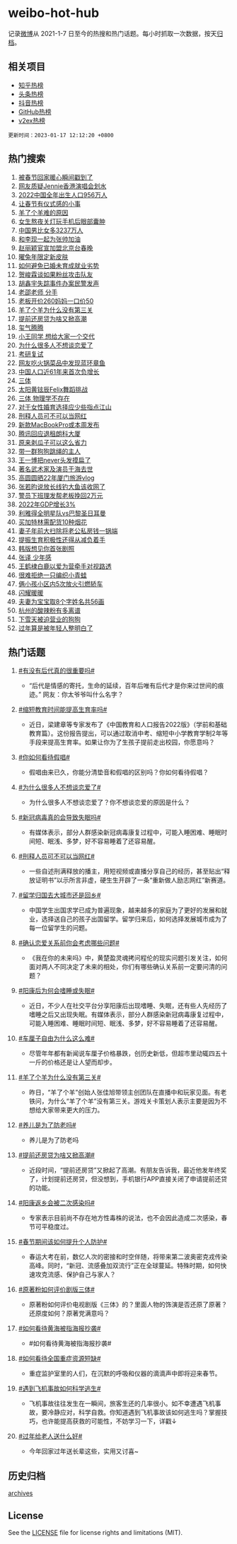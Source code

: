 # weibo-hot-hub

记录[微博](https://www.weibo.com)从 2021-1-7 日至今的热搜和热门话题。每小时抓取一次数据，按天[归档](archives)。

## 相关项目

- [知乎热榜](https://github.com/lonnyzhang423/zhihu-hot-hub)
- [头条热榜](https://github.com/lonnyzhang423/toutiao-hot-hub)
- [抖音热榜](https://github.com/lonnyzhang423/douyin-hot-hub)
- [GitHub热榜](https://github.com/lonnyzhang423/github-hot-hub)
- [v2ex热榜](https://github.com/lonnyzhang423/v2ex-hot-hub)


`更新时间：2023-01-17 12:12:20 +0800`

## 热门搜索

1. [被春节回家暖心瞬间戳到了](https://m.weibo.cn/search?containerid=100103type%3D1%26t%3D10%26q%3D%23%E8%A2%AB%E6%98%A5%E8%8A%82%E5%9B%9E%E5%AE%B6%E6%9A%96%E5%BF%83%E7%9E%AC%E9%97%B4%E6%88%B3%E5%88%B0%E4%BA%86%23&stream_entry_id=51&isnewpage=1&extparam=seat%3D1%26pos%3D0%26c_type%3D51%26dgr%3D0%26cate%3D10103%26filter_type%3Drealtimehot%26display_time%3D1673928738%26pre_seqid%3D1673928738613012767592&luicode=10000011&lfid=106003type%253D25%2526t%253D3%2526disable_hot%253D1%2526filter_type%253Drealtimehot)
1. [网友质疑Jennie香港演唱会划水](https://m.weibo.cn/search?containerid=100103type%3D1%26t%3D10%26q%3D%23%E7%BD%91%E5%8F%8B%E8%B4%A8%E7%96%91Jennie%E9%A6%99%E6%B8%AF%E6%BC%94%E5%94%B1%E4%BC%9A%E5%88%92%E6%B0%B4%23&stream_entry_id=31&isnewpage=1&extparam=seat%3D1%26band_rank%3D1%26dgr%3D0%26flag%3D2%26filter_type%3Drealtimehot%26q%3D%2523%25E7%25BD%2591%25E5%258F%258B%25E8%25B4%25A8%25E7%2596%2591Jennie%25E9%25A6%2599%25E6%25B8%25AF%25E6%25BC%2594%25E5%2594%25B1%25E4%25BC%259A%25E5%2588%2592%25E6%25B0%25B4%2523%26pos%3D0%26stream_entry_id%3D31%26c_type%3D31%26realpos%3D1%26cate%3D5001%26lcate%3D5001%26display_time%3D1673928738%26pre_seqid%3D1673928738613012767592&luicode=10000011&lfid=106003type%253D25%2526t%253D3%2526disable_hot%253D1%2526filter_type%253Drealtimehot)
1. [2022中国全年出生人口956万人](https://m.weibo.cn/search?containerid=100103type%3D1%26t%3D10%26q%3D%232022%E4%B8%AD%E5%9B%BD%E5%85%A8%E5%B9%B4%E5%87%BA%E7%94%9F%E4%BA%BA%E5%8F%A3956%E4%B8%87%E4%BA%BA%23&stream_entry_id=31&isnewpage=1&extparam=seat%3D1%26band_rank%3D2%26dgr%3D0%26flag%3D16%26filter_type%3Drealtimehot%26q%3D%25232022%25E4%25B8%25AD%25E5%259B%25BD%25E5%2585%25A8%25E5%25B9%25B4%25E5%2587%25BA%25E7%2594%259F%25E4%25BA%25BA%25E5%258F%25A3956%25E4%25B8%2587%25E4%25BA%25BA%2523%26pos%3D1%26stream_entry_id%3D31%26c_type%3D31%26realpos%3D2%26cate%3D5001%26lcate%3D5001%26display_time%3D1673928738%26pre_seqid%3D1673928738613012767592&luicode=10000011&lfid=106003type%253D25%2526t%253D3%2526disable_hot%253D1%2526filter_type%253Drealtimehot)
1. [让春节有仪式感的小事](https://m.weibo.cn/search?containerid=100103type%3D1%26t%3D10%26q%3D%23%E8%AE%A9%E6%98%A5%E8%8A%82%E6%9C%89%E4%BB%AA%E5%BC%8F%E6%84%9F%E7%9A%84%E5%B0%8F%E4%BA%8B%23&stream_entry_id=31&isnewpage=1&extparam=seat%3D1%26band_rank%3D3%26dgr%3D0%26flag%3D0%26filter_type%3Drealtimehot%26q%3D%2523%25E8%25AE%25A9%25E6%2598%25A5%25E8%258A%2582%25E6%259C%2589%25E4%25BB%25AA%25E5%25BC%258F%25E6%2584%259F%25E7%259A%2584%25E5%25B0%258F%25E4%25BA%258B%2523%26pos%3D2%26stream_entry_id%3D31%26c_type%3D31%26realpos%3D3%26cate%3D5001%26lcate%3D5001%26display_time%3D1673928738%26pre_seqid%3D1673928738613012767592&luicode=10000011&lfid=106003type%253D25%2526t%253D3%2526disable_hot%253D1%2526filter_type%253Drealtimehot)
1. [羊了个羊难的原因](https://m.weibo.cn/search?containerid=100103type%3D1%26t%3D10%26q%3D%23%E7%BE%8A%E4%BA%86%E4%B8%AA%E7%BE%8A%E9%9A%BE%E7%9A%84%E5%8E%9F%E5%9B%A0%23&stream_entry_id=31&isnewpage=1&extparam=seat%3D1%26band_rank%3D4%26dgr%3D0%26flag%3D1%26filter_type%3Drealtimehot%26q%3D%2523%25E7%25BE%258A%25E4%25BA%2586%25E4%25B8%25AA%25E7%25BE%258A%25E9%259A%25BE%25E7%259A%2584%25E5%258E%259F%25E5%259B%25A0%2523%26pos%3D3%26stream_entry_id%3D31%26c_type%3D31%26realpos%3D4%26cate%3D5001%26lcate%3D5001%26display_time%3D1673928738%26pre_seqid%3D1673928738613012767592&luicode=10000011&lfid=106003type%253D25%2526t%253D3%2526disable_hot%253D1%2526filter_type%253Drealtimehot)
1. [女生熬夜关灯玩手机后眼部囊肿](https://m.weibo.cn/search?containerid=100103type%3D1%26t%3D10%26q%3D%23%E5%A5%B3%E7%94%9F%E7%86%AC%E5%A4%9C%E5%85%B3%E7%81%AF%E7%8E%A9%E6%89%8B%E6%9C%BA%E5%90%8E%E7%9C%BC%E9%83%A8%E5%9B%8A%E8%82%BF%23&stream_entry_id=31&isnewpage=1&extparam=seat%3D1%26band_rank%3D5%26dgr%3D0%26flag%3D1%26filter_type%3Drealtimehot%26q%3D%2523%25E5%25A5%25B3%25E7%2594%259F%25E7%2586%25AC%25E5%25A4%259C%25E5%2585%25B3%25E7%2581%25AF%25E7%258E%25A9%25E6%2589%258B%25E6%259C%25BA%25E5%2590%258E%25E7%259C%25BC%25E9%2583%25A8%25E5%259B%258A%25E8%2582%25BF%2523%26pos%3D4%26stream_entry_id%3D31%26c_type%3D31%26realpos%3D5%26cate%3D5001%26lcate%3D5001%26display_time%3D1673928738%26pre_seqid%3D1673928738613012767592&luicode=10000011&lfid=106003type%253D25%2526t%253D3%2526disable_hot%253D1%2526filter_type%253Drealtimehot)
1. [中国男比女多3237万人](https://m.weibo.cn/search?containerid=100103type%3D1%26t%3D10%26q%3D%23%E4%B8%AD%E5%9B%BD%E7%94%B7%E6%AF%94%E5%A5%B3%E5%A4%9A3237%E4%B8%87%E4%BA%BA%23&stream_entry_id=31&isnewpage=1&extparam=seat%3D1%26band_rank%3D6%26dgr%3D0%26flag%3D0%26filter_type%3Drealtimehot%26q%3D%2523%25E4%25B8%25AD%25E5%259B%25BD%25E7%2594%25B7%25E6%25AF%2594%25E5%25A5%25B3%25E5%25A4%259A3237%25E4%25B8%2587%25E4%25BA%25BA%2523%26pos%3D5%26stream_entry_id%3D31%26c_type%3D31%26realpos%3D6%26cate%3D5001%26lcate%3D5001%26display_time%3D1673928738%26pre_seqid%3D1673928738613012767592&luicode=10000011&lfid=106003type%253D25%2526t%253D3%2526disable_hot%253D1%2526filter_type%253Drealtimehot)
1. [和李现一起为张帅加油](https://m.weibo.cn/search?containerid=100103type%3D1%26t%3D10%26q%3D%23%E5%92%8C%E6%9D%8E%E7%8E%B0%E4%B8%80%E8%B5%B7%E4%B8%BA%E5%BC%A0%E5%B8%85%E5%8A%A0%E6%B2%B9%23&stream_entry_id=31&isnewpage=1&extparam=seat%3D1%26band_rank%3D7%26topic_ad%3D1%26dgr%3D0%26adid%3D178228%26filter_type%3Drealtimehot%26q%3D%2523%25E5%2592%258C%25E6%259D%258E%25E7%258E%25B0%25E4%25B8%2580%25E8%25B5%25B7%25E4%25B8%25BA%25E5%25BC%25A0%25E5%25B8%2585%25E5%258A%25A0%25E6%25B2%25B9%2523%26pos%3D6%26stream_entry_id%3D31%26c_type%3D31%26cate%3D5001%26lcate%3D5001%26display_time%3D1673928738%26pre_seqid%3D1673928738613012767592&luicode=10000011&lfid=106003type%253D25%2526t%253D3%2526disable_hot%253D1%2526filter_type%253Drealtimehot)
1. [赵丽颖官宣加盟北京台春晚](https://m.weibo.cn/search?containerid=100103type%3D1%26t%3D10%26q%3D%23%E8%B5%B5%E4%B8%BD%E9%A2%96%E5%AE%98%E5%AE%A3%E5%8A%A0%E7%9B%9F%E5%8C%97%E4%BA%AC%E5%8F%B0%E6%98%A5%E6%99%9A%23&stream_entry_id=31&isnewpage=1&extparam=seat%3D1%26band_rank%3D7%26dgr%3D0%26flag%3D1%26filter_type%3Drealtimehot%26q%3D%2523%25E8%25B5%25B5%25E4%25B8%25BD%25E9%25A2%2596%25E5%25AE%2598%25E5%25AE%25A3%25E5%258A%25A0%25E7%259B%259F%25E5%258C%2597%25E4%25BA%25AC%25E5%258F%25B0%25E6%2598%25A5%25E6%2599%259A%2523%26pos%3D7%26stream_entry_id%3D31%26c_type%3D31%26realpos%3D7%26cate%3D5001%26lcate%3D5001%26display_time%3D1673928738%26pre_seqid%3D1673928738613012767592&luicode=10000011&lfid=106003type%253D25%2526t%253D3%2526disable_hot%253D1%2526filter_type%253Drealtimehot)
1. [曜兔年限定新皮肤](https://m.weibo.cn/search?containerid=100103type%3D1%26t%3D10%26q%3D%23%E6%9B%9C%E5%85%94%E5%B9%B4%E9%99%90%E5%AE%9A%E6%96%B0%E7%9A%AE%E8%82%A4%23&stream_entry_id=31&isnewpage=1&extparam=seat%3D1%26band_rank%3D8%26dgr%3D0%26flag%3D1%26filter_type%3Drealtimehot%26q%3D%2523%25E6%259B%259C%25E5%2585%2594%25E5%25B9%25B4%25E9%2599%2590%25E5%25AE%259A%25E6%2596%25B0%25E7%259A%25AE%25E8%2582%25A4%2523%26pos%3D8%26stream_entry_id%3D31%26c_type%3D31%26realpos%3D8%26cate%3D5001%26lcate%3D5001%26display_time%3D1673928738%26pre_seqid%3D1673928738613012767592&luicode=10000011&lfid=106003type%253D25%2526t%253D3%2526disable_hot%253D1%2526filter_type%253Drealtimehot)
1. [如何避免已婚未育成就业劣势](https://m.weibo.cn/search?containerid=100103type%3D1%26t%3D10%26q%3D%23%E5%A6%82%E4%BD%95%E9%81%BF%E5%85%8D%E5%B7%B2%E5%A9%9A%E6%9C%AA%E8%82%B2%E6%88%90%E5%B0%B1%E4%B8%9A%E5%8A%A3%E5%8A%BF%23&stream_entry_id=31&isnewpage=1&extparam=seat%3D1%26band_rank%3D9%26dgr%3D0%26flag%3D0%26filter_type%3Drealtimehot%26q%3D%2523%25E5%25A6%2582%25E4%25BD%2595%25E9%2581%25BF%25E5%2585%258D%25E5%25B7%25B2%25E5%25A9%259A%25E6%259C%25AA%25E8%2582%25B2%25E6%2588%2590%25E5%25B0%25B1%25E4%25B8%259A%25E5%258A%25A3%25E5%258A%25BF%2523%26pos%3D9%26stream_entry_id%3D31%26c_type%3D31%26realpos%3D9%26cate%3D5001%26lcate%3D5001%26display_time%3D1673928738%26pre_seqid%3D1673928738613012767592&luicode=10000011&lfid=106003type%253D25%2526t%253D3%2526disable_hot%253D1%2526filter_type%253Drealtimehot)
1. [贺峻霖谈如果粉丝攻击队友](https://m.weibo.cn/search?containerid=100103type%3D1%26t%3D10%26q%3D%23%E8%B4%BA%E5%B3%BB%E9%9C%96%E8%B0%88%E5%A6%82%E6%9E%9C%E7%B2%89%E4%B8%9D%E6%94%BB%E5%87%BB%E9%98%9F%E5%8F%8B%23&stream_entry_id=31&isnewpage=1&extparam=seat%3D1%26band_rank%3D10%26dgr%3D0%26flag%3D1%26filter_type%3Drealtimehot%26q%3D%2523%25E8%25B4%25BA%25E5%25B3%25BB%25E9%259C%2596%25E8%25B0%2588%25E5%25A6%2582%25E6%259E%259C%25E7%25B2%2589%25E4%25B8%259D%25E6%2594%25BB%25E5%2587%25BB%25E9%2598%259F%25E5%258F%258B%2523%26pos%3D10%26stream_entry_id%3D31%26c_type%3D31%26realpos%3D10%26cate%3D5001%26lcate%3D5001%26display_time%3D1673928738%26pre_seqid%3D1673928738613012767592&luicode=10000011&lfid=106003type%253D25%2526t%253D3%2526disable_hot%253D1%2526filter_type%253Drealtimehot)
1. [胡鑫宇失踪事件办案民警发声](https://m.weibo.cn/search?containerid=100103type%3D1%26t%3D10%26q%3D%23%E8%83%A1%E9%91%AB%E5%AE%87%E5%A4%B1%E8%B8%AA%E4%BA%8B%E4%BB%B6%E5%8A%9E%E6%A1%88%E6%B0%91%E8%AD%A6%E5%8F%91%E5%A3%B0%23&stream_entry_id=31&isnewpage=1&extparam=seat%3D1%26band_rank%3D11%26dgr%3D0%26flag%3D0%26filter_type%3Drealtimehot%26q%3D%2523%25E8%2583%25A1%25E9%2591%25AB%25E5%25AE%2587%25E5%25A4%25B1%25E8%25B8%25AA%25E4%25BA%258B%25E4%25BB%25B6%25E5%258A%259E%25E6%25A1%2588%25E6%25B0%2591%25E8%25AD%25A6%25E5%258F%2591%25E5%25A3%25B0%2523%26pos%3D11%26stream_entry_id%3D31%26c_type%3D31%26realpos%3D11%26cate%3D5001%26lcate%3D5001%26display_time%3D1673928738%26pre_seqid%3D1673928738613012767592&luicode=10000011&lfid=106003type%253D25%2526t%253D3%2526disable_hot%253D1%2526filter_type%253Drealtimehot)
1. [老邵老师 分手](https://m.weibo.cn/search?containerid=100103type%3D1%26t%3D10%26q%3D%E8%80%81%E9%82%B5%E8%80%81%E5%B8%88+%E5%88%86%E6%89%8B&stream_entry_id=31&isnewpage=1&extparam=seat%3D1%26band_rank%3D12%26dgr%3D0%26flag%3D2%26filter_type%3Drealtimehot%26q%3D%25E8%2580%2581%25E9%2582%25B5%25E8%2580%2581%25E5%25B8%2588%2520%25E5%2588%2586%25E6%2589%258B%26pos%3D12%26stream_entry_id%3D31%26c_type%3D31%26realpos%3D12%26cate%3D5001%26lcate%3D5001%26display_time%3D1673928738%26pre_seqid%3D1673928738613012767592&luicode=10000011&lfid=106003type%253D25%2526t%253D3%2526disable_hot%253D1%2526filter_type%253Drealtimehot)
1. [老板开价260妈妈一口价50](https://m.weibo.cn/search?containerid=100103type%3D1%26t%3D10%26q%3D%23%E8%80%81%E6%9D%BF%E5%BC%80%E4%BB%B7260%E5%A6%88%E5%A6%88%E4%B8%80%E5%8F%A3%E4%BB%B750%23&stream_entry_id=31&isnewpage=1&extparam=seat%3D1%26band_rank%3D13%26dgr%3D0%26flag%3D1%26filter_type%3Drealtimehot%26q%3D%2523%25E8%2580%2581%25E6%259D%25BF%25E5%25BC%2580%25E4%25BB%25B7260%25E5%25A6%2588%25E5%25A6%2588%25E4%25B8%2580%25E5%258F%25A3%25E4%25BB%25B750%2523%26pos%3D13%26stream_entry_id%3D31%26c_type%3D31%26realpos%3D13%26cate%3D5001%26lcate%3D5001%26display_time%3D1673928738%26pre_seqid%3D1673928738613012767592&luicode=10000011&lfid=106003type%253D25%2526t%253D3%2526disable_hot%253D1%2526filter_type%253Drealtimehot)
1. [羊了个羊为什么没有第三关](https://m.weibo.cn/search?containerid=100103type%3D1%26t%3D10%26q%3D%23%E7%BE%8A%E4%BA%86%E4%B8%AA%E7%BE%8A%E4%B8%BA%E4%BB%80%E4%B9%88%E6%B2%A1%E6%9C%89%E7%AC%AC%E4%B8%89%E5%85%B3%23&stream_entry_id=31&isnewpage=1&extparam=seat%3D1%26band_rank%3D14%26dgr%3D0%26flag%3D1%26filter_type%3Drealtimehot%26q%3D%2523%25E7%25BE%258A%25E4%25BA%2586%25E4%25B8%25AA%25E7%25BE%258A%25E4%25B8%25BA%25E4%25BB%2580%25E4%25B9%2588%25E6%25B2%25A1%25E6%259C%2589%25E7%25AC%25AC%25E4%25B8%2589%25E5%2585%25B3%2523%26pos%3D14%26stream_entry_id%3D31%26c_type%3D31%26realpos%3D14%26cate%3D5001%26lcate%3D5001%26display_time%3D1673928738%26pre_seqid%3D1673928738613012767592&luicode=10000011&lfid=106003type%253D25%2526t%253D3%2526disable_hot%253D1%2526filter_type%253Drealtimehot)
1. [提前还房贷为啥又掀高潮](https://m.weibo.cn/search?containerid=100103type%3D1%26t%3D10%26q%3D%23%E6%8F%90%E5%89%8D%E8%BF%98%E6%88%BF%E8%B4%B7%E4%B8%BA%E5%95%A5%E5%8F%88%E6%8E%80%E9%AB%98%E6%BD%AE%23&stream_entry_id=31&isnewpage=1&extparam=seat%3D1%26band_rank%3D15%26dgr%3D0%26flag%3D1%26filter_type%3Drealtimehot%26q%3D%2523%25E6%258F%2590%25E5%2589%258D%25E8%25BF%2598%25E6%2588%25BF%25E8%25B4%25B7%25E4%25B8%25BA%25E5%2595%25A5%25E5%258F%2588%25E6%258E%2580%25E9%25AB%2598%25E6%25BD%25AE%2523%26pos%3D15%26stream_entry_id%3D31%26c_type%3D31%26realpos%3D15%26cate%3D5001%26lcate%3D5001%26display_time%3D1673928738%26pre_seqid%3D1673928738613012767592&luicode=10000011&lfid=106003type%253D25%2526t%253D3%2526disable_hot%253D1%2526filter_type%253Drealtimehot)
1. [玺气腾腾](https://m.weibo.cn/search?containerid=100103type%3D1%26t%3D10%26q%3D%23%E7%8E%BA%E6%B0%94%E8%85%BE%E8%85%BE%23&stream_entry_id=31&isnewpage=1&extparam=seat%3D1%26band_rank%3D16%26dgr%3D0%26flag%3D1%26filter_type%3Drealtimehot%26q%3D%2523%25E7%258E%25BA%25E6%25B0%2594%25E8%2585%25BE%25E8%2585%25BE%2523%26pos%3D16%26stream_entry_id%3D31%26c_type%3D31%26realpos%3D16%26cate%3D5001%26lcate%3D5001%26display_time%3D1673928738%26pre_seqid%3D1673928738613012767592&luicode=10000011&lfid=106003type%253D25%2526t%253D3%2526disable_hot%253D1%2526filter_type%253Drealtimehot)
1. [小王同学 想给大家一个交代](https://m.weibo.cn/search?containerid=100103type%3D1%26t%3D10%26q%3D%E5%B0%8F%E7%8E%8B%E5%90%8C%E5%AD%A6+%E6%83%B3%E7%BB%99%E5%A4%A7%E5%AE%B6%E4%B8%80%E4%B8%AA%E4%BA%A4%E4%BB%A3&stream_entry_id=31&isnewpage=1&extparam=seat%3D1%26band_rank%3D17%26dgr%3D0%26flag%3D0%26filter_type%3Drealtimehot%26q%3D%25E5%25B0%258F%25E7%258E%258B%25E5%2590%258C%25E5%25AD%25A6%2520%25E6%2583%25B3%25E7%25BB%2599%25E5%25A4%25A7%25E5%25AE%25B6%25E4%25B8%2580%25E4%25B8%25AA%25E4%25BA%25A4%25E4%25BB%25A3%26pos%3D17%26stream_entry_id%3D31%26c_type%3D31%26realpos%3D17%26cate%3D5001%26lcate%3D5001%26display_time%3D1673928738%26pre_seqid%3D1673928738613012767592&luicode=10000011&lfid=106003type%253D25%2526t%253D3%2526disable_hot%253D1%2526filter_type%253Drealtimehot)
1. [为什么很多人不想谈恋爱了](https://m.weibo.cn/search?containerid=100103type%3D1%26t%3D10%26q%3D%23%E4%B8%BA%E4%BB%80%E4%B9%88%E5%BE%88%E5%A4%9A%E4%BA%BA%E4%B8%8D%E6%83%B3%E8%B0%88%E6%81%8B%E7%88%B1%E4%BA%86%23&stream_entry_id=31&isnewpage=1&extparam=seat%3D1%26band_rank%3D18%26dgr%3D0%26flag%3D0%26filter_type%3Drealtimehot%26q%3D%2523%25E4%25B8%25BA%25E4%25BB%2580%25E4%25B9%2588%25E5%25BE%2588%25E5%25A4%259A%25E4%25BA%25BA%25E4%25B8%258D%25E6%2583%25B3%25E8%25B0%2588%25E6%2581%258B%25E7%2588%25B1%25E4%25BA%2586%2523%26pos%3D18%26stream_entry_id%3D31%26c_type%3D31%26realpos%3D18%26cate%3D5001%26lcate%3D5001%26display_time%3D1673928738%26pre_seqid%3D1673928738613012767592&luicode=10000011&lfid=106003type%253D25%2526t%253D3%2526disable_hot%253D1%2526filter_type%253Drealtimehot)
1. [考研复试](https://m.weibo.cn/search?containerid=100103type%3D1%26t%3D10%26q%3D%23%E8%80%83%E7%A0%94%E5%A4%8D%E8%AF%95%23&stream_entry_id=31&isnewpage=1&extparam=seat%3D1%26band_rank%3D19%26dgr%3D0%26flag%3D1%26filter_type%3Drealtimehot%26q%3D%2523%25E8%2580%2583%25E7%25A0%2594%25E5%25A4%258D%25E8%25AF%2595%2523%26pos%3D19%26stream_entry_id%3D31%26c_type%3D31%26realpos%3D19%26cate%3D5001%26lcate%3D5001%26display_time%3D1673928738%26pre_seqid%3D1673928738613012767592&luicode=10000011&lfid=106003type%253D25%2526t%253D3%2526disable_hot%253D1%2526filter_type%253Drealtimehot)
1. [网友吃火锅菜品中发现蓝环章鱼](https://m.weibo.cn/search?containerid=100103type%3D1%26t%3D10%26q%3D%23%E7%BD%91%E5%8F%8B%E5%90%83%E7%81%AB%E9%94%85%E8%8F%9C%E5%93%81%E4%B8%AD%E5%8F%91%E7%8E%B0%E8%93%9D%E7%8E%AF%E7%AB%A0%E9%B1%BC%23&stream_entry_id=31&isnewpage=1&extparam=seat%3D1%26band_rank%3D20%26dgr%3D0%26flag%3D0%26filter_type%3Drealtimehot%26q%3D%2523%25E7%25BD%2591%25E5%258F%258B%25E5%2590%2583%25E7%2581%25AB%25E9%2594%2585%25E8%258F%259C%25E5%2593%2581%25E4%25B8%25AD%25E5%258F%2591%25E7%258E%25B0%25E8%2593%259D%25E7%258E%25AF%25E7%25AB%25A0%25E9%25B1%25BC%2523%26pos%3D20%26stream_entry_id%3D31%26c_type%3D31%26realpos%3D20%26cate%3D5001%26lcate%3D5001%26display_time%3D1673928738%26pre_seqid%3D1673928738613012767592&luicode=10000011&lfid=106003type%253D25%2526t%253D3%2526disable_hot%253D1%2526filter_type%253Drealtimehot)
1. [中国人口近61年来首次负增长](https://m.weibo.cn/search?containerid=100103type%3D1%26t%3D10%26q%3D%23%E4%B8%AD%E5%9B%BD%E4%BA%BA%E5%8F%A3%E8%BF%9161%E5%B9%B4%E6%9D%A5%E9%A6%96%E6%AC%A1%E8%B4%9F%E5%A2%9E%E9%95%BF%23&stream_entry_id=31&isnewpage=1&extparam=seat%3D1%26band_rank%3D21%26dgr%3D0%26flag%3D0%26filter_type%3Drealtimehot%26q%3D%2523%25E4%25B8%25AD%25E5%259B%25BD%25E4%25BA%25BA%25E5%258F%25A3%25E8%25BF%259161%25E5%25B9%25B4%25E6%259D%25A5%25E9%25A6%2596%25E6%25AC%25A1%25E8%25B4%259F%25E5%25A2%259E%25E9%2595%25BF%2523%26pos%3D21%26stream_entry_id%3D31%26c_type%3D31%26realpos%3D21%26cate%3D5001%26lcate%3D5001%26display_time%3D1673928738%26pre_seqid%3D1673928738613012767592&luicode=10000011&lfid=106003type%253D25%2526t%253D3%2526disable_hot%253D1%2526filter_type%253Drealtimehot)
1. [三体](https://m.weibo.cn/search?containerid=100103type%3D1%26t%3D10%26q%3D%E4%B8%89%E4%BD%93&stream_entry_id=31&isnewpage=1&extparam=seat%3D1%26band_rank%3D22%26dgr%3D0%26flag%3D0%26filter_type%3Drealtimehot%26q%3D%25E4%25B8%2589%25E4%25BD%2593%26pos%3D22%26stream_entry_id%3D31%26c_type%3D31%26realpos%3D22%26cate%3D5001%26lcate%3D5001%26display_time%3D1673928738%26pre_seqid%3D1673928738613012767592&luicode=10000011&lfid=106003type%253D25%2526t%253D3%2526disable_hot%253D1%2526filter_type%253Drealtimehot)
1. [太阳黄铉辰Felix舞蹈挑战](https://m.weibo.cn/search?containerid=100103type%3D1%26t%3D10%26q%3D%23%E5%A4%AA%E9%98%B3%E9%BB%84%E9%93%89%E8%BE%B0Felix%E8%88%9E%E8%B9%88%E6%8C%91%E6%88%98%23&stream_entry_id=31&isnewpage=1&extparam=seat%3D1%26band_rank%3D23%26dgr%3D0%26flag%3D1%26filter_type%3Drealtimehot%26q%3D%2523%25E5%25A4%25AA%25E9%2598%25B3%25E9%25BB%2584%25E9%2593%2589%25E8%25BE%25B0Felix%25E8%2588%259E%25E8%25B9%2588%25E6%258C%2591%25E6%2588%2598%2523%26pos%3D23%26stream_entry_id%3D31%26c_type%3D31%26realpos%3D23%26cate%3D5001%26lcate%3D5001%26display_time%3D1673928738%26pre_seqid%3D1673928738613012767592&luicode=10000011&lfid=106003type%253D25%2526t%253D3%2526disable_hot%253D1%2526filter_type%253Drealtimehot)
1. [三体 物理学不存在](https://m.weibo.cn/search?containerid=100103type%3D1%26t%3D10%26q%3D%E4%B8%89%E4%BD%93+%E7%89%A9%E7%90%86%E5%AD%A6%E4%B8%8D%E5%AD%98%E5%9C%A8&stream_entry_id=31&isnewpage=1&extparam=seat%3D1%26band_rank%3D24%26dgr%3D0%26flag%3D1%26filter_type%3Drealtimehot%26q%3D%25E4%25B8%2589%25E4%25BD%2593%2520%25E7%2589%25A9%25E7%2590%2586%25E5%25AD%25A6%25E4%25B8%258D%25E5%25AD%2598%25E5%259C%25A8%26pos%3D24%26stream_entry_id%3D31%26c_type%3D31%26realpos%3D24%26cate%3D5001%26lcate%3D5001%26display_time%3D1673928738%26pre_seqid%3D1673928738613012767592&luicode=10000011&lfid=106003type%253D25%2526t%253D3%2526disable_hot%253D1%2526filter_type%253Drealtimehot)
1. [对于女性婚育选择应少些指点江山](https://m.weibo.cn/search?containerid=100103type%3D1%26t%3D10%26q%3D%23%E5%AF%B9%E4%BA%8E%E5%A5%B3%E6%80%A7%E5%A9%9A%E8%82%B2%E9%80%89%E6%8B%A9%E5%BA%94%E5%B0%91%E4%BA%9B%E6%8C%87%E7%82%B9%E6%B1%9F%E5%B1%B1%23&stream_entry_id=31&isnewpage=1&extparam=seat%3D1%26band_rank%3D25%26dgr%3D0%26flag%3D1%26filter_type%3Drealtimehot%26q%3D%2523%25E5%25AF%25B9%25E4%25BA%258E%25E5%25A5%25B3%25E6%2580%25A7%25E5%25A9%259A%25E8%2582%25B2%25E9%2580%2589%25E6%258B%25A9%25E5%25BA%2594%25E5%25B0%2591%25E4%25BA%259B%25E6%258C%2587%25E7%2582%25B9%25E6%25B1%259F%25E5%25B1%25B1%2523%26pos%3D25%26stream_entry_id%3D31%26c_type%3D31%26realpos%3D25%26cate%3D5001%26lcate%3D5001%26display_time%3D1673928738%26pre_seqid%3D1673928738613012767592&luicode=10000011&lfid=106003type%253D25%2526t%253D3%2526disable_hot%253D1%2526filter_type%253Drealtimehot)
1. [刑释人员可不可以当网红](https://m.weibo.cn/search?containerid=100103type%3D1%26t%3D10%26q%3D%23%E5%88%91%E9%87%8A%E4%BA%BA%E5%91%98%E5%8F%AF%E4%B8%8D%E5%8F%AF%E4%BB%A5%E5%BD%93%E7%BD%91%E7%BA%A2%23&stream_entry_id=31&isnewpage=1&extparam=seat%3D1%26band_rank%3D26%26dgr%3D0%26flag%3D0%26filter_type%3Drealtimehot%26q%3D%2523%25E5%2588%2591%25E9%2587%258A%25E4%25BA%25BA%25E5%2591%2598%25E5%258F%25AF%25E4%25B8%258D%25E5%258F%25AF%25E4%25BB%25A5%25E5%25BD%2593%25E7%25BD%2591%25E7%25BA%25A2%2523%26pos%3D26%26stream_entry_id%3D31%26c_type%3D31%26realpos%3D26%26cate%3D5001%26lcate%3D5001%26display_time%3D1673928738%26pre_seqid%3D1673928738613012767592&luicode=10000011&lfid=106003type%253D25%2526t%253D3%2526disable_hot%253D1%2526filter_type%253Drealtimehot)
1. [新款MacBookPro或本周发布](https://m.weibo.cn/search?containerid=100103type%3D1%26t%3D10%26q%3D%23%E6%96%B0%E6%AC%BEMacBookPro%E6%88%96%E6%9C%AC%E5%91%A8%E5%8F%91%E5%B8%83%23&stream_entry_id=31&isnewpage=1&extparam=seat%3D1%26band_rank%3D27%26dgr%3D0%26flag%3D1%26filter_type%3Drealtimehot%26q%3D%2523%25E6%2596%25B0%25E6%25AC%25BEMacBookPro%25E6%2588%2596%25E6%259C%25AC%25E5%2591%25A8%25E5%258F%2591%25E5%25B8%2583%2523%26pos%3D27%26stream_entry_id%3D31%26c_type%3D31%26realpos%3D27%26cate%3D5001%26lcate%3D5001%26display_time%3D1673928738%26pre_seqid%3D1673928738613012767592&luicode=10000011&lfid=106003type%253D25%2526t%253D3%2526disable_hot%253D1%2526filter_type%253Drealtimehot)
1. [腾讯回应退租朗科大厦](https://m.weibo.cn/search?containerid=100103type%3D1%26t%3D10%26q%3D%23%E8%85%BE%E8%AE%AF%E5%9B%9E%E5%BA%94%E9%80%80%E7%A7%9F%E6%9C%97%E7%A7%91%E5%A4%A7%E5%8E%A6%23&stream_entry_id=31&isnewpage=1&extparam=seat%3D1%26band_rank%3D28%26dgr%3D0%26flag%3D1%26filter_type%3Drealtimehot%26q%3D%2523%25E8%2585%25BE%25E8%25AE%25AF%25E5%259B%259E%25E5%25BA%2594%25E9%2580%2580%25E7%25A7%259F%25E6%259C%2597%25E7%25A7%2591%25E5%25A4%25A7%25E5%258E%25A6%2523%26pos%3D28%26stream_entry_id%3D31%26c_type%3D31%26realpos%3D28%26cate%3D5001%26lcate%3D5001%26display_time%3D1673928738%26pre_seqid%3D1673928738613012767592&luicode=10000011&lfid=106003type%253D25%2526t%253D3%2526disable_hot%253D1%2526filter_type%253Drealtimehot)
1. [原来剥瓜子可以这么省力](https://m.weibo.cn/search?containerid=100103type%3D1%26t%3D10%26q%3D%23%E5%8E%9F%E6%9D%A5%E5%89%A5%E7%93%9C%E5%AD%90%E5%8F%AF%E4%BB%A5%E8%BF%99%E4%B9%88%E7%9C%81%E5%8A%9B%23&stream_entry_id=31&isnewpage=1&extparam=seat%3D1%26band_rank%3D29%26dgr%3D0%26flag%3D1%26filter_type%3Drealtimehot%26q%3D%2523%25E5%258E%259F%25E6%259D%25A5%25E5%2589%25A5%25E7%2593%259C%25E5%25AD%2590%25E5%258F%25AF%25E4%25BB%25A5%25E8%25BF%2599%25E4%25B9%2588%25E7%259C%2581%25E5%258A%259B%2523%26pos%3D29%26stream_entry_id%3D31%26c_type%3D31%26realpos%3D29%26cate%3D5001%26lcate%3D5001%26display_time%3D1673928738%26pre_seqid%3D1673928738613012767592&luicode=10000011&lfid=106003type%253D25%2526t%253D3%2526disable_hot%253D1%2526filter_type%253Drealtimehot)
1. [带一群狗狗跳绳的主人](https://m.weibo.cn/search?containerid=100103type%3D1%26t%3D10%26q%3D%23%E5%B8%A6%E4%B8%80%E7%BE%A4%E7%8B%97%E7%8B%97%E8%B7%B3%E7%BB%B3%E7%9A%84%E4%B8%BB%E4%BA%BA%23&stream_entry_id=31&isnewpage=1&extparam=seat%3D1%26band_rank%3D30%26dgr%3D0%26flag%3D1%26filter_type%3Drealtimehot%26q%3D%2523%25E5%25B8%25A6%25E4%25B8%2580%25E7%25BE%25A4%25E7%258B%2597%25E7%258B%2597%25E8%25B7%25B3%25E7%25BB%25B3%25E7%259A%2584%25E4%25B8%25BB%25E4%25BA%25BA%2523%26pos%3D30%26stream_entry_id%3D31%26c_type%3D31%26realpos%3D30%26cate%3D5001%26lcate%3D5001%26display_time%3D1673928738%26pre_seqid%3D1673928738613012767592&luicode=10000011&lfid=106003type%253D25%2526t%253D3%2526disable_hot%253D1%2526filter_type%253Drealtimehot)
1. [王一博把never头发摸扁了](https://m.weibo.cn/search?containerid=100103type%3D1%26t%3D10%26q%3D%23%E7%8E%8B%E4%B8%80%E5%8D%9A%E6%8A%8Anever%E5%A4%B4%E5%8F%91%E6%91%B8%E6%89%81%E4%BA%86%23&stream_entry_id=31&isnewpage=1&extparam=seat%3D1%26band_rank%3D31%26dgr%3D0%26flag%3D0%26filter_type%3Drealtimehot%26q%3D%2523%25E7%258E%258B%25E4%25B8%2580%25E5%258D%259A%25E6%258A%258Anever%25E5%25A4%25B4%25E5%258F%2591%25E6%2591%25B8%25E6%2589%2581%25E4%25BA%2586%2523%26pos%3D31%26stream_entry_id%3D31%26c_type%3D31%26realpos%3D31%26cate%3D5001%26lcate%3D5001%26display_time%3D1673928738%26pre_seqid%3D1673928738613012767592&luicode=10000011&lfid=106003type%253D25%2526t%253D3%2526disable_hot%253D1%2526filter_type%253Drealtimehot)
1. [著名武术家及演员于海去世](https://m.weibo.cn/search?containerid=100103type%3D1%26t%3D10%26q%3D%23%E8%91%97%E5%90%8D%E6%AD%A6%E6%9C%AF%E5%AE%B6%E5%8F%8A%E6%BC%94%E5%91%98%E4%BA%8E%E6%B5%B7%E5%8E%BB%E4%B8%96%23&stream_entry_id=31&isnewpage=1&extparam=seat%3D1%26band_rank%3D32%26dgr%3D0%26flag%3D0%26filter_type%3Drealtimehot%26q%3D%2523%25E8%2591%2597%25E5%2590%258D%25E6%25AD%25A6%25E6%259C%25AF%25E5%25AE%25B6%25E5%258F%258A%25E6%25BC%2594%25E5%2591%2598%25E4%25BA%258E%25E6%25B5%25B7%25E5%258E%25BB%25E4%25B8%2596%2523%26pos%3D32%26stream_entry_id%3D31%26c_type%3D31%26realpos%3D32%26cate%3D5001%26lcate%3D5001%26display_time%3D1673928738%26pre_seqid%3D1673928738613012767592&luicode=10000011&lfid=106003type%253D25%2526t%253D3%2526disable_hot%253D1%2526filter_type%253Drealtimehot)
1. [高圆圆晒22年厦门旅游vlog](https://m.weibo.cn/search?containerid=100103type%3D1%26t%3D10%26q%3D%23%E9%AB%98%E5%9C%86%E5%9C%86%E6%99%9222%E5%B9%B4%E5%8E%A6%E9%97%A8%E6%97%85%E6%B8%B8vlog%23&stream_entry_id=31&isnewpage=1&extparam=seat%3D1%26band_rank%3D33%26dgr%3D0%26flag%3D1%26filter_type%3Drealtimehot%26q%3D%2523%25E9%25AB%2598%25E5%259C%2586%25E5%259C%2586%25E6%2599%259222%25E5%25B9%25B4%25E5%258E%25A6%25E9%2597%25A8%25E6%2597%2585%25E6%25B8%25B8vlog%2523%26pos%3D33%26stream_entry_id%3D31%26c_type%3D31%26realpos%3D33%26cate%3D5001%26lcate%3D5001%26display_time%3D1673928738%26pre_seqid%3D1673928738613012767592&luicode=10000011&lfid=106003type%253D25%2526t%253D3%2526disable_hot%253D1%2526filter_type%253Drealtimehot)
1. [张若昀说放长线钓大鱼该收网了](https://m.weibo.cn/search?containerid=100103type%3D1%26t%3D10%26q%3D%23%E5%BC%A0%E8%8B%A5%E6%98%80%E8%AF%B4%E6%94%BE%E9%95%BF%E7%BA%BF%E9%92%93%E5%A4%A7%E9%B1%BC%E8%AF%A5%E6%94%B6%E7%BD%91%E4%BA%86%23&stream_entry_id=31&isnewpage=1&extparam=seat%3D1%26band_rank%3D34%26dgr%3D0%26flag%3D1%26filter_type%3Drealtimehot%26q%3D%2523%25E5%25BC%25A0%25E8%258B%25A5%25E6%2598%2580%25E8%25AF%25B4%25E6%2594%25BE%25E9%2595%25BF%25E7%25BA%25BF%25E9%2592%2593%25E5%25A4%25A7%25E9%25B1%25BC%25E8%25AF%25A5%25E6%2594%25B6%25E7%25BD%2591%25E4%25BA%2586%2523%26pos%3D34%26stream_entry_id%3D31%26c_type%3D31%26realpos%3D34%26cate%3D5001%26lcate%3D5001%26display_time%3D1673928738%26pre_seqid%3D1673928738613012767592&luicode=10000011&lfid=106003type%253D25%2526t%253D3%2526disable_hot%253D1%2526filter_type%253Drealtimehot)
1. [警员下班理发帮老板挽回2万元](https://m.weibo.cn/search?containerid=100103type%3D1%26t%3D10%26q%3D%23%E8%AD%A6%E5%91%98%E4%B8%8B%E7%8F%AD%E7%90%86%E5%8F%91%E5%B8%AE%E8%80%81%E6%9D%BF%E6%8C%BD%E5%9B%9E2%E4%B8%87%E5%85%83%23&stream_entry_id=31&isnewpage=1&extparam=seat%3D1%26band_rank%3D35%26dgr%3D0%26flag%3D1%26filter_type%3Drealtimehot%26q%3D%2523%25E8%25AD%25A6%25E5%2591%2598%25E4%25B8%258B%25E7%258F%25AD%25E7%2590%2586%25E5%258F%2591%25E5%25B8%25AE%25E8%2580%2581%25E6%259D%25BF%25E6%258C%25BD%25E5%259B%259E2%25E4%25B8%2587%25E5%2585%2583%2523%26pos%3D35%26stream_entry_id%3D31%26c_type%3D31%26realpos%3D35%26cate%3D5001%26lcate%3D5001%26display_time%3D1673928738%26pre_seqid%3D1673928738613012767592&luicode=10000011&lfid=106003type%253D25%2526t%253D3%2526disable_hot%253D1%2526filter_type%253Drealtimehot)
1. [2022年GDP增长3%](https://m.weibo.cn/search?containerid=100103type%3D1%26t%3D10%26q%3D%232022%E5%B9%B4GDP%E5%A2%9E%E9%95%BF3%25%23&stream_entry_id=31&isnewpage=1&extparam=seat%3D1%26band_rank%3D36%26dgr%3D0%26flag%3D0%26filter_type%3Drealtimehot%26q%3D%25232022%25E5%25B9%25B4GDP%25E5%25A2%259E%25E9%2595%25BF3%2525%2523%26pos%3D36%26stream_entry_id%3D31%26c_type%3D31%26realpos%3D36%26cate%3D5001%26lcate%3D5001%26display_time%3D1673928738%26pre_seqid%3D1673928738613012767592&luicode=10000011&lfid=106003type%253D25%2526t%253D3%2526disable_hot%253D1%2526filter_type%253Drealtimehot)
1. [利雅得全明星队vs巴黎圣日耳曼](https://m.weibo.cn/search?containerid=100103type%3D1%26t%3D10%26q%3D%23%E5%88%A9%E9%9B%85%E5%BE%97%E5%85%A8%E6%98%8E%E6%98%9F%E9%98%9Fvs%E5%B7%B4%E9%BB%8E%E5%9C%A3%E6%97%A5%E8%80%B3%E6%9B%BC%23&stream_entry_id=31&isnewpage=1&extparam=seat%3D1%26band_rank%3D37%26dgr%3D0%26flag%3D1%26filter_type%3Drealtimehot%26q%3D%2523%25E5%2588%25A9%25E9%259B%2585%25E5%25BE%2597%25E5%2585%25A8%25E6%2598%258E%25E6%2598%259F%25E9%2598%259Fvs%25E5%25B7%25B4%25E9%25BB%258E%25E5%259C%25A3%25E6%2597%25A5%25E8%2580%25B3%25E6%259B%25BC%2523%26pos%3D37%26stream_entry_id%3D31%26c_type%3D31%26realpos%3D37%26cate%3D5001%26lcate%3D5001%26display_time%3D1673928738%26pre_seqid%3D1673928738613012767592&luicode=10000011&lfid=106003type%253D25%2526t%253D3%2526disable_hot%253D1%2526filter_type%253Drealtimehot)
1. [买加特林需配货10种烟花](https://m.weibo.cn/search?containerid=100103type%3D1%26t%3D10%26q%3D%23%E4%B9%B0%E5%8A%A0%E7%89%B9%E6%9E%97%E9%9C%80%E9%85%8D%E8%B4%A710%E7%A7%8D%E7%83%9F%E8%8A%B1%23&stream_entry_id=31&isnewpage=1&extparam=seat%3D1%26band_rank%3D38%26dgr%3D0%26flag%3D0%26filter_type%3Drealtimehot%26q%3D%2523%25E4%25B9%25B0%25E5%258A%25A0%25E7%2589%25B9%25E6%259E%2597%25E9%259C%2580%25E9%2585%258D%25E8%25B4%25A710%25E7%25A7%258D%25E7%2583%259F%25E8%258A%25B1%2523%26pos%3D38%26stream_entry_id%3D31%26c_type%3D31%26realpos%3D38%26cate%3D5001%26lcate%3D5001%26display_time%3D1673928738%26pre_seqid%3D1673928738613012767592&luicode=10000011&lfid=106003type%253D25%2526t%253D3%2526disable_hot%253D1%2526filter_type%253Drealtimehot)
1. [妻子年前大扫除将老公私房钱一锅端](https://m.weibo.cn/search?containerid=100103type%3D1%26t%3D10%26q%3D%23%E5%A6%BB%E5%AD%90%E5%B9%B4%E5%89%8D%E5%A4%A7%E6%89%AB%E9%99%A4%E5%B0%86%E8%80%81%E5%85%AC%E7%A7%81%E6%88%BF%E9%92%B1%E4%B8%80%E9%94%85%E7%AB%AF%23&stream_entry_id=31&isnewpage=1&extparam=seat%3D1%26band_rank%3D39%26dgr%3D0%26flag%3D0%26filter_type%3Drealtimehot%26q%3D%2523%25E5%25A6%25BB%25E5%25AD%2590%25E5%25B9%25B4%25E5%2589%258D%25E5%25A4%25A7%25E6%2589%25AB%25E9%2599%25A4%25E5%25B0%2586%25E8%2580%2581%25E5%2585%25AC%25E7%25A7%2581%25E6%2588%25BF%25E9%2592%25B1%25E4%25B8%2580%25E9%2594%2585%25E7%25AB%25AF%2523%26pos%3D39%26stream_entry_id%3D31%26c_type%3D31%26realpos%3D39%26cate%3D5001%26lcate%3D5001%26display_time%3D1673928738%26pre_seqid%3D1673928738613012767592&luicode=10000011&lfid=106003type%253D25%2526t%253D3%2526disable_hot%253D1%2526filter_type%253Drealtimehot)
1. [提振生育积极性还得从减负着手](https://m.weibo.cn/search?containerid=100103type%3D1%26t%3D10%26q%3D%23%E6%8F%90%E6%8C%AF%E7%94%9F%E8%82%B2%E7%A7%AF%E6%9E%81%E6%80%A7%E8%BF%98%E5%BE%97%E4%BB%8E%E5%87%8F%E8%B4%9F%E7%9D%80%E6%89%8B%23&stream_entry_id=31&isnewpage=1&extparam=seat%3D1%26band_rank%3D40%26dgr%3D0%26flag%3D0%26filter_type%3Drealtimehot%26q%3D%2523%25E6%258F%2590%25E6%258C%25AF%25E7%2594%259F%25E8%2582%25B2%25E7%25A7%25AF%25E6%259E%2581%25E6%2580%25A7%25E8%25BF%2598%25E5%25BE%2597%25E4%25BB%258E%25E5%2587%258F%25E8%25B4%259F%25E7%259D%2580%25E6%2589%258B%2523%26pos%3D40%26stream_entry_id%3D31%26c_type%3D31%26realpos%3D40%26cate%3D5001%26lcate%3D5001%26display_time%3D1673928738%26pre_seqid%3D1673928738613012767592&luicode=10000011&lfid=106003type%253D25%2526t%253D3%2526disable_hot%253D1%2526filter_type%253Drealtimehot)
1. [韩版想见你首张剧照](https://m.weibo.cn/search?containerid=100103type%3D1%26t%3D10%26q%3D%23%E9%9F%A9%E7%89%88%E6%83%B3%E8%A7%81%E4%BD%A0%E9%A6%96%E5%BC%A0%E5%89%A7%E7%85%A7%23&stream_entry_id=31&isnewpage=1&extparam=seat%3D1%26band_rank%3D41%26dgr%3D0%26flag%3D0%26filter_type%3Drealtimehot%26q%3D%2523%25E9%259F%25A9%25E7%2589%2588%25E6%2583%25B3%25E8%25A7%2581%25E4%25BD%25A0%25E9%25A6%2596%25E5%25BC%25A0%25E5%2589%25A7%25E7%2585%25A7%2523%26pos%3D41%26stream_entry_id%3D31%26c_type%3D31%26realpos%3D41%26cate%3D5001%26lcate%3D5001%26display_time%3D1673928738%26pre_seqid%3D1673928738613012767592&luicode=10000011&lfid=106003type%253D25%2526t%253D3%2526disable_hot%253D1%2526filter_type%253Drealtimehot)
1. [张译 少年感](https://m.weibo.cn/search?containerid=100103type%3D1%26t%3D10%26q%3D%E5%BC%A0%E8%AF%91+%E5%B0%91%E5%B9%B4%E6%84%9F&stream_entry_id=31&isnewpage=1&extparam=seat%3D1%26band_rank%3D42%26dgr%3D0%26flag%3D1%26filter_type%3Drealtimehot%26q%3D%25E5%25BC%25A0%25E8%25AF%2591%2520%25E5%25B0%2591%25E5%25B9%25B4%25E6%2584%259F%26pos%3D42%26stream_entry_id%3D31%26c_type%3D31%26realpos%3D42%26cate%3D5001%26lcate%3D5001%26display_time%3D1673928738%26pre_seqid%3D1673928738613012767592&luicode=10000011&lfid=106003type%253D25%2526t%253D3%2526disable_hot%253D1%2526filter_type%253Drealtimehot)
1. [王鹤棣白鹿以爱为营牵手对视路透](https://m.weibo.cn/search?containerid=100103type%3D1%26t%3D10%26q%3D%23%E7%8E%8B%E9%B9%A4%E6%A3%A3%E7%99%BD%E9%B9%BF%E4%BB%A5%E7%88%B1%E4%B8%BA%E8%90%A5%E7%89%B5%E6%89%8B%E5%AF%B9%E8%A7%86%E8%B7%AF%E9%80%8F%23&stream_entry_id=31&isnewpage=1&extparam=seat%3D1%26band_rank%3D43%26dgr%3D0%26flag%3D1%26filter_type%3Drealtimehot%26q%3D%2523%25E7%258E%258B%25E9%25B9%25A4%25E6%25A3%25A3%25E7%2599%25BD%25E9%25B9%25BF%25E4%25BB%25A5%25E7%2588%25B1%25E4%25B8%25BA%25E8%2590%25A5%25E7%2589%25B5%25E6%2589%258B%25E5%25AF%25B9%25E8%25A7%2586%25E8%25B7%25AF%25E9%2580%258F%2523%26pos%3D43%26stream_entry_id%3D31%26c_type%3D31%26realpos%3D43%26cate%3D5001%26lcate%3D5001%26display_time%3D1673928738%26pre_seqid%3D1673928738613012767592&luicode=10000011&lfid=106003type%253D25%2526t%253D3%2526disable_hot%253D1%2526filter_type%253Drealtimehot)
1. [很难拒绝一只编织小青蛙](https://m.weibo.cn/search?containerid=100103type%3D1%26t%3D10%26q%3D%23%E5%BE%88%E9%9A%BE%E6%8B%92%E7%BB%9D%E4%B8%80%E5%8F%AA%E7%BC%96%E7%BB%87%E5%B0%8F%E9%9D%92%E8%9B%99%23&stream_entry_id=31&isnewpage=1&extparam=seat%3D1%26band_rank%3D44%26dgr%3D0%26flag%3D1%26filter_type%3Drealtimehot%26q%3D%2523%25E5%25BE%2588%25E9%259A%25BE%25E6%258B%2592%25E7%25BB%259D%25E4%25B8%2580%25E5%258F%25AA%25E7%25BC%2596%25E7%25BB%2587%25E5%25B0%258F%25E9%259D%2592%25E8%259B%2599%2523%26pos%3D44%26stream_entry_id%3D31%26c_type%3D31%26realpos%3D44%26cate%3D5001%26lcate%3D5001%26display_time%3D1673928738%26pre_seqid%3D1673928738613012767592&luicode=10000011&lfid=106003type%253D25%2526t%253D3%2526disable_hot%253D1%2526filter_type%253Drealtimehot)
1. [俩小孩小区内5次放火引燃轿车](https://m.weibo.cn/search?containerid=100103type%3D1%26t%3D10%26q%3D%23%E4%BF%A9%E5%B0%8F%E5%AD%A9%E5%B0%8F%E5%8C%BA%E5%86%855%E6%AC%A1%E6%94%BE%E7%81%AB%E5%BC%95%E7%87%83%E8%BD%BF%E8%BD%A6%23&stream_entry_id=31&isnewpage=1&extparam=seat%3D1%26band_rank%3D45%26dgr%3D0%26flag%3D0%26filter_type%3Drealtimehot%26q%3D%2523%25E4%25BF%25A9%25E5%25B0%258F%25E5%25AD%25A9%25E5%25B0%258F%25E5%258C%25BA%25E5%2586%25855%25E6%25AC%25A1%25E6%2594%25BE%25E7%2581%25AB%25E5%25BC%2595%25E7%2587%2583%25E8%25BD%25BF%25E8%25BD%25A6%2523%26pos%3D45%26stream_entry_id%3D31%26c_type%3D31%26realpos%3D45%26cate%3D5001%26lcate%3D5001%26display_time%3D1673928738%26pre_seqid%3D1673928738613012767592&luicode=10000011&lfid=106003type%253D25%2526t%253D3%2526disable_hot%253D1%2526filter_type%253Drealtimehot)
1. [闪耀暖暖](https://m.weibo.cn/search?containerid=100103type%3D1%26t%3D10%26q%3D%23%E9%97%AA%E8%80%80%E6%9A%96%E6%9A%96%23&stream_entry_id=31&isnewpage=1&extparam=seat%3D1%26band_rank%3D46%26dgr%3D0%26flag%3D0%26filter_type%3Drealtimehot%26q%3D%2523%25E9%2597%25AA%25E8%2580%2580%25E6%259A%2596%25E6%259A%2596%2523%26pos%3D46%26stream_entry_id%3D31%26c_type%3D31%26realpos%3D46%26cate%3D5001%26lcate%3D5001%26display_time%3D1673928738%26pre_seqid%3D1673928738613012767592&luicode=10000011&lfid=106003type%253D25%2526t%253D3%2526disable_hot%253D1%2526filter_type%253Drealtimehot)
1. [夫妻为宝宝取8个字姓名共56画](https://m.weibo.cn/search?containerid=100103type%3D1%26t%3D10%26q%3D%23%E5%A4%AB%E5%A6%BB%E4%B8%BA%E5%AE%9D%E5%AE%9D%E5%8F%968%E4%B8%AA%E5%AD%97%E5%A7%93%E5%90%8D%E5%85%B156%E7%94%BB%23&stream_entry_id=31&isnewpage=1&extparam=seat%3D1%26band_rank%3D47%26dgr%3D0%26flag%3D0%26filter_type%3Drealtimehot%26q%3D%2523%25E5%25A4%25AB%25E5%25A6%25BB%25E4%25B8%25BA%25E5%25AE%259D%25E5%25AE%259D%25E5%258F%25968%25E4%25B8%25AA%25E5%25AD%2597%25E5%25A7%2593%25E5%2590%258D%25E5%2585%25B156%25E7%2594%25BB%2523%26pos%3D47%26stream_entry_id%3D31%26c_type%3D31%26realpos%3D47%26cate%3D5001%26lcate%3D5001%26display_time%3D1673928738%26pre_seqid%3D1673928738613012767592&luicode=10000011&lfid=106003type%253D25%2526t%253D3%2526disable_hot%253D1%2526filter_type%253Drealtimehot)
1. [杭州的酸辣粉有多离谱](https://m.weibo.cn/search?containerid=100103type%3D1%26t%3D10%26q%3D%23%E6%9D%AD%E5%B7%9E%E7%9A%84%E9%85%B8%E8%BE%A3%E7%B2%89%E6%9C%89%E5%A4%9A%E7%A6%BB%E8%B0%B1%23&stream_entry_id=31&isnewpage=1&extparam=seat%3D1%26band_rank%3D48%26dgr%3D0%26flag%3D0%26filter_type%3Drealtimehot%26q%3D%2523%25E6%259D%25AD%25E5%25B7%259E%25E7%259A%2584%25E9%2585%25B8%25E8%25BE%25A3%25E7%25B2%2589%25E6%259C%2589%25E5%25A4%259A%25E7%25A6%25BB%25E8%25B0%25B1%2523%26pos%3D48%26stream_entry_id%3D31%26c_type%3D31%26realpos%3D48%26cate%3D5001%26lcate%3D5001%26display_time%3D1673928738%26pre_seqid%3D1673928738613012767592&luicode=10000011&lfid=106003type%253D25%2526t%253D3%2526disable_hot%253D1%2526filter_type%253Drealtimehot)
1. [下雪天被迫营业的狗狗](https://m.weibo.cn/search?containerid=100103type%3D1%26t%3D10%26q%3D%23%E4%B8%8B%E9%9B%AA%E5%A4%A9%E8%A2%AB%E8%BF%AB%E8%90%A5%E4%B8%9A%E7%9A%84%E7%8B%97%E7%8B%97%23&stream_entry_id=31&isnewpage=1&extparam=seat%3D1%26band_rank%3D49%26dgr%3D0%26flag%3D1%26filter_type%3Drealtimehot%26q%3D%2523%25E4%25B8%258B%25E9%259B%25AA%25E5%25A4%25A9%25E8%25A2%25AB%25E8%25BF%25AB%25E8%2590%25A5%25E4%25B8%259A%25E7%259A%2584%25E7%258B%2597%25E7%258B%2597%2523%26pos%3D49%26stream_entry_id%3D31%26c_type%3D31%26realpos%3D49%26cate%3D5001%26lcate%3D5001%26display_time%3D1673928738%26pre_seqid%3D1673928738613012767592&luicode=10000011&lfid=106003type%253D25%2526t%253D3%2526disable_hot%253D1%2526filter_type%253Drealtimehot)
1. [过年算是被年轻人整明白了](https://m.weibo.cn/search?containerid=100103type%3D1%26t%3D10%26q%3D%23%E8%BF%87%E5%B9%B4%E7%AE%97%E6%98%AF%E8%A2%AB%E5%B9%B4%E8%BD%BB%E4%BA%BA%E6%95%B4%E6%98%8E%E7%99%BD%E4%BA%86%23&stream_entry_id=31&isnewpage=1&extparam=seat%3D1%26band_rank%3D50%26dgr%3D0%26flag%3D1%26filter_type%3Drealtimehot%26q%3D%2523%25E8%25BF%2587%25E5%25B9%25B4%25E7%25AE%2597%25E6%2598%25AF%25E8%25A2%25AB%25E5%25B9%25B4%25E8%25BD%25BB%25E4%25BA%25BA%25E6%2595%25B4%25E6%2598%258E%25E7%2599%25BD%25E4%25BA%2586%2523%26pos%3D50%26stream_entry_id%3D31%26c_type%3D31%26realpos%3D50%26cate%3D5001%26lcate%3D5001%26display_time%3D1673928738%26pre_seqid%3D1673928738613012767592&luicode=10000011&lfid=106003type%253D25%2526t%253D3%2526disable_hot%253D1%2526filter_type%253Drealtimehot)

## 热门话题

1. [#有没有后代真的很重要吗#](https://m.weibo.cn/search?containerid=231522type%3D1%26t%3D10%26q%3D%23%E6%9C%89%E6%B2%A1%E6%9C%89%E5%90%8E%E4%BB%A3%E7%9C%9F%E7%9A%84%E5%BE%88%E9%87%8D%E8%A6%81%E5%90%97%23&stream_entry_id=128&isnewpage=1&extparam=seat%3D1%26pos%3D1-0-0%26c_type%3D128%26dgr%3D0%26unitid%3D1673913399803%26cate%3D5004%26lcate%3D5004%26display_time%3D1673928740%26pre_seqid%3D1673928740202031901271&luicode=10000011&lfid=231648_-_4)
    - “后代是情感的寄托，生命的延续，百年后唯有后代才是你来过世间的痕迹。”  网友：你太爷爷叫什么名字？

1. [#缩短教育时间能提高生育率吗#](https://m.weibo.cn/search?containerid=231522type%3D1%26t%3D10%26q%3D%23%E7%BC%A9%E7%9F%AD%E6%95%99%E8%82%B2%E6%97%B6%E9%97%B4%E8%83%BD%E6%8F%90%E9%AB%98%E7%94%9F%E8%82%B2%E7%8E%87%E5%90%97%23&stream_entry_id=128&isnewpage=1&extparam=seat%3D1%26pos%3D1-0-1%26c_type%3D128%26dgr%3D0%26unitid%3D1673866032914%26cate%3D5004%26lcate%3D5004%26display_time%3D1673928740%26pre_seqid%3D1673928740202031901271&luicode=10000011&lfid=231648_-_4)
    - 近日，梁建章等专家发布了《中国教育和人口报告2022版》（学前和基础教育篇）。这份报告提出，可以通过取消中考、缩短中小学教育学制2年等手段来提高生育率。如果让你为了生孩子提前走出校园，你愿意吗？

1. [#你如何看待假唱#](https://m.weibo.cn/search?containerid=231522type%3D1%26t%3D10%26q%3D%23%E4%BD%A0%E5%A6%82%E4%BD%95%E7%9C%8B%E5%BE%85%E5%81%87%E5%94%B1%23&stream_entry_id=128&isnewpage=1&extparam=seat%3D1%26pos%3D1-0-2%26c_type%3D128%26dgr%3D0%26unitid%3D1673795539192%26cate%3D5004%26lcate%3D5004%26display_time%3D1673928740%26pre_seqid%3D1673928740202031901271&luicode=10000011&lfid=231648_-_4)
    - 假唱由来已久，你能分清垫音和假唱的区别吗？你如何看待假唱？

1. [#为什么很多人不想谈恋爱了#](https://m.weibo.cn/search?containerid=231522type%3D1%26t%3D10%26q%3D%23%E4%B8%BA%E4%BB%80%E4%B9%88%E5%BE%88%E5%A4%9A%E4%BA%BA%E4%B8%8D%E6%83%B3%E8%B0%88%E6%81%8B%E7%88%B1%E4%BA%86%23&stream_entry_id=128&isnewpage=1&extparam=seat%3D1%26pos%3D1-0-3%26c_type%3D128%26dgr%3D0%26unitid%3D1673916441165%26cate%3D5004%26lcate%3D5004%26display_time%3D1673928740%26pre_seqid%3D1673928740202031901271&luicode=10000011&lfid=231648_-_4)
    - 为什么很多人不想谈恋爱了？你不想谈恋爱的原因是什么？

1. [#新冠病毒真的会导致失眠吗#](https://m.weibo.cn/search?containerid=231522type%3D1%26t%3D10%26q%3D%23%E6%96%B0%E5%86%A0%E7%97%85%E6%AF%92%E7%9C%9F%E7%9A%84%E4%BC%9A%E5%AF%BC%E8%87%B4%E5%A4%B1%E7%9C%A0%E5%90%97%23&stream_entry_id=128&isnewpage=1&extparam=seat%3D1%26pos%3D1-0-4%26c_type%3D128%26dgr%3D0%26unitid%3D1673911894432%26cate%3D5004%26lcate%3D5004%26display_time%3D1673928740%26pre_seqid%3D1673928740202031901271&luicode=10000011&lfid=231648_-_4)
    - 有媒体表示，部分人群感染新冠病毒康复过程中，可能入睡困难、睡眠时间短、眠浅、多梦，好不容易睡着了还容易醒。

1. [#刑释人员可不可以当网红#](https://m.weibo.cn/search?containerid=231522type%3D1%26t%3D10%26q%3D%23%E5%88%91%E9%87%8A%E4%BA%BA%E5%91%98%E5%8F%AF%E4%B8%8D%E5%8F%AF%E4%BB%A5%E5%BD%93%E7%BD%91%E7%BA%A2%23&stream_entry_id=128&isnewpage=1&extparam=seat%3D1%26pos%3D1-0-5%26c_type%3D128%26dgr%3D0%26unitid%3D1673918802846%26cate%3D5004%26lcate%3D5004%26display_time%3D1673928740%26pre_seqid%3D1673928740202031901271&luicode=10000011&lfid=231648_-_4)
    - 一些自述刑满释放的播主，用短视频或直播分享自己的经历，甚至贴出“释放证明书”以示所言非虚，硬生生开辟了一条“重新做人励志网红”新赛道。

1. [#留学归国去大城市还是回乡#](https://m.weibo.cn/search?containerid=231522type%3D1%26t%3D10%26q%3D%23%E7%95%99%E5%AD%A6%E5%BD%92%E5%9B%BD%E5%8E%BB%E5%A4%A7%E5%9F%8E%E5%B8%82%E8%BF%98%E6%98%AF%E5%9B%9E%E4%B9%A1%23&stream_entry_id=128&isnewpage=1&extparam=seat%3D1%26pos%3D1-0-6%26c_type%3D128%26dgr%3D0%26unitid%3D1673840500690%26cate%3D5004%26lcate%3D5004%26display_time%3D1673928740%26pre_seqid%3D1673928740202031901271&luicode=10000011&lfid=231648_-_4)
    - 中国学生出国求学已成为普遍现象，越来越多的家庭为了更好的发展和就业，选择送自己的孩子出国留学。留学归来后，如何选择发展城市成为了每一位留学生的问题。

1. [#确认恋爱关系前你会考虑哪些问题#](https://m.weibo.cn/search?containerid=231522type%3D1%26t%3D10%26q%3D%23%E7%A1%AE%E8%AE%A4%E6%81%8B%E7%88%B1%E5%85%B3%E7%B3%BB%E5%89%8D%E4%BD%A0%E4%BC%9A%E8%80%83%E8%99%91%E5%93%AA%E4%BA%9B%E9%97%AE%E9%A2%98%23&stream_entry_id=128&isnewpage=1&extparam=seat%3D1%26pos%3D1-0-7%26c_type%3D128%26dgr%3D0%26unitid%3D1673847109879%26cate%3D5004%26lcate%3D5004%26display_time%3D1673928740%26pre_seqid%3D1673928740202031901271&luicode=10000011&lfid=231648_-_4)
    - 《我在你的未来吗》中，黄楚盈灵魂拷问程伦的现实问题引发关注，如何面对两人不同决定了未来的相处，你们有哪些确认关系前一定要问清的问题？

1. [#阳康后为何会嗜睡或失眠#](https://m.weibo.cn/search?containerid=231522type%3D1%26t%3D10%26q%3D%23%E9%98%B3%E5%BA%B7%E5%90%8E%E4%B8%BA%E4%BD%95%E4%BC%9A%E5%97%9C%E7%9D%A1%E6%88%96%E5%A4%B1%E7%9C%A0%23&stream_entry_id=128&isnewpage=1&extparam=seat%3D1%26pos%3D1-0-8%26c_type%3D128%26dgr%3D0%26unitid%3D1673916437545%26cate%3D5004%26lcate%3D5004%26display_time%3D1673928740%26pre_seqid%3D1673928740202031901271&luicode=10000011&lfid=231648_-_4)
    - 近日，不少人在社交平台分享阳康后出现嗜睡、失眠，还有些人先经历了嗜睡之后又出现失眠。有媒体表示，部分人群感染新冠病毒康复过程中，可能入睡困难、睡眠时间短、眠浅、多梦，好不容易睡着了还容易醒。

1. [#车厘子自由为什么这么难#](https://m.weibo.cn/search?containerid=231522type%3D1%26t%3D10%26q%3D%23%E8%BD%A6%E5%8E%98%E5%AD%90%E8%87%AA%E7%94%B1%E4%B8%BA%E4%BB%80%E4%B9%88%E8%BF%99%E4%B9%88%E9%9A%BE%23&stream_entry_id=128&isnewpage=1&extparam=seat%3D1%26pos%3D1-0-9%26c_type%3D128%26dgr%3D0%26unitid%3D1673836311442%26cate%3D5004%26lcate%3D5004%26display_time%3D1673928740%26pre_seqid%3D1673928740202031901271&luicode=10000011&lfid=231648_-_4)
    - 尽管年年都有新闻说车厘子价格暴跌，创历史新低，但超市里动辄四五十一斤的价格还是让人望而却步。

1. [#羊了个羊为什么没有第三关#](https://m.weibo.cn/search?containerid=231522type%3D1%26t%3D10%26q%3D%23%E7%BE%8A%E4%BA%86%E4%B8%AA%E7%BE%8A%E4%B8%BA%E4%BB%80%E4%B9%88%E6%B2%A1%E6%9C%89%E7%AC%AC%E4%B8%89%E5%85%B3%23&stream_entry_id=128&isnewpage=1&extparam=seat%3D1%26pos%3D1-0-10%26c_type%3D128%26dgr%3D0%26unitid%3D1673926038109%26cate%3D5004%26lcate%3D5004%26display_time%3D1673928740%26pre_seqid%3D1673928740202031901271&luicode=10000011&lfid=231648_-_4)
    - 昨日，“羊了个羊”创始人张佳旭带领主创团队在直播中和玩家见面。有老铁问，为什么“羊了个羊”没有第三关。游戏关卡策划人表示主要是因为不想给大家带来更大的压力。

1. [#养儿是为了防老吗#](https://m.weibo.cn/search?containerid=231522type%3D1%26t%3D10%26q%3D%23%E5%85%BB%E5%84%BF%E6%98%AF%E4%B8%BA%E4%BA%86%E9%98%B2%E8%80%81%E5%90%97%23&stream_entry_id=128&isnewpage=1&extparam=seat%3D1%26pos%3D1-0-11%26c_type%3D128%26dgr%3D0%26unitid%3D1673924522521%26cate%3D5004%26lcate%3D5004%26display_time%3D1673928740%26pre_seqid%3D1673928740202031901271&luicode=10000011&lfid=231648_-_4)
    - 养儿是为了防老吗

1. [#提前还房贷为啥又掀高潮#](https://m.weibo.cn/search?containerid=231522type%3D1%26t%3D10%26q%3D%23%E6%8F%90%E5%89%8D%E8%BF%98%E6%88%BF%E8%B4%B7%E4%B8%BA%E5%95%A5%E5%8F%88%E6%8E%80%E9%AB%98%E6%BD%AE%23&stream_entry_id=128&isnewpage=1&extparam=seat%3D1%26pos%3D1-0-12%26c_type%3D128%26dgr%3D0%26unitid%3D1673922709751%26cate%3D5004%26lcate%3D5004%26display_time%3D1673928740%26pre_seqid%3D1673928740202031901271&luicode=10000011&lfid=231648_-_4)
    - 近段时间，“提前还房贷”又掀起了高潮。有朋友告诉我，最近他发年终奖了，计划提前还房贷，但没想到，手机银行APP直接关闭了申请提前还贷的功能。

1. [#阳康返乡会被二次感染吗#](https://m.weibo.cn/search?containerid=231522type%3D1%26t%3D10%26q%3D%23%E9%98%B3%E5%BA%B7%E8%BF%94%E4%B9%A1%E4%BC%9A%E8%A2%AB%E4%BA%8C%E6%AC%A1%E6%84%9F%E6%9F%93%E5%90%97%23&stream_entry_id=128&isnewpage=1&extparam=seat%3D1%26pos%3D1-0-13%26c_type%3D128%26dgr%3D0%26unitid%3D1673912500764%26cate%3D5004%26lcate%3D5004%26display_time%3D1673928740%26pre_seqid%3D1673928740202031901271&luicode=10000011&lfid=231648_-_4)
    - 专家表示目前尚不存在地方性毒株的说法，也不会因此造成二次感染，春节可平稳度过。

1. [#春节期间该如何提升个人防护#](https://m.weibo.cn/search?containerid=231522type%3D1%26t%3D10%26q%3D%23%E6%98%A5%E8%8A%82%E6%9C%9F%E9%97%B4%E8%AF%A5%E5%A6%82%E4%BD%95%E6%8F%90%E5%8D%87%E4%B8%AA%E4%BA%BA%E9%98%B2%E6%8A%A4%23&stream_entry_id=128&isnewpage=1&extparam=seat%3D1%26pos%3D1-0-14%26c_type%3D128%26dgr%3D0%26unitid%3D1673845008048%26cate%3D5004%26lcate%3D5004%26display_time%3D1673928740%26pre_seqid%3D1673928740202031901271&luicode=10000011&lfid=231648_-_4)
    - 春运大考在前，数亿人次的密接和时空伴随，将带来第二波奥密克戎传染高峰。同时，“新冠、流感叠加双流行”正在全球蔓延。特殊时期，如何快速攻克流感、保护自己与家人？

1. [#原著粉如何评价剧版三体#](https://m.weibo.cn/search?containerid=231522type%3D1%26t%3D10%26q%3D%23%E5%8E%9F%E8%91%97%E7%B2%89%E5%A6%82%E4%BD%95%E8%AF%84%E4%BB%B7%E5%89%A7%E7%89%88%E4%B8%89%E4%BD%93%23&stream_entry_id=128&isnewpage=1&extparam=seat%3D1%26pos%3D1-0-15%26c_type%3D128%26dgr%3D0%26unitid%3D1673911892457%26cate%3D5004%26lcate%3D5004%26display_time%3D1673928740%26pre_seqid%3D1673928740202031901271&luicode=10000011&lfid=231648_-_4)
    - 原著粉如何评价电视剧版《三体》的？里面人物的饰演是否还原了原著？还原度如何？原著党满意吗？

1. [#如何看待黄海被指海报抄袭#](https://m.weibo.cn/search?containerid=231522type%3D1%26t%3D10%26q%3D%23%E5%A6%82%E4%BD%95%E7%9C%8B%E5%BE%85%E9%BB%84%E6%B5%B7%E8%A2%AB%E6%8C%87%E6%B5%B7%E6%8A%A5%E6%8A%84%E8%A2%AD%23&stream_entry_id=128&isnewpage=1&extparam=seat%3D1%26pos%3D1-0-16%26c_type%3D128%26dgr%3D0%26unitid%3D1673778726012%26cate%3D5004%26lcate%3D5004%26display_time%3D1673928740%26pre_seqid%3D1673928740202031901271&luicode=10000011&lfid=231648_-_4)
    - #如何看待黄海被指海报抄袭#

1. [#如何看待全国重症资源短缺#](https://m.weibo.cn/search?containerid=231522type%3D1%26t%3D10%26q%3D%23%E5%A6%82%E4%BD%95%E7%9C%8B%E5%BE%85%E5%85%A8%E5%9B%BD%E9%87%8D%E7%97%87%E8%B5%84%E6%BA%90%E7%9F%AD%E7%BC%BA%23&stream_entry_id=128&isnewpage=1&extparam=seat%3D1%26pos%3D1-0-17%26c_type%3D128%26dgr%3D0%26unitid%3D1673838156935%26cate%3D5004%26lcate%3D5004%26display_time%3D1673928740%26pre_seqid%3D1673928740202031901271&luicode=10000011&lfid=231648_-_4)
    - 重症监护室里的人们，在沉默的呼吸和仪器的滴滴声中即将迎来春节。

1. [#遇到飞机事故如何科学逃生#](https://m.weibo.cn/search?containerid=231522type%3D1%26t%3D10%26q%3D%23%E9%81%87%E5%88%B0%E9%A3%9E%E6%9C%BA%E4%BA%8B%E6%95%85%E5%A6%82%E4%BD%95%E7%A7%91%E5%AD%A6%E9%80%83%E7%94%9F%23&stream_entry_id=128&isnewpage=1&extparam=seat%3D1%26pos%3D1-0-18%26c_type%3D128%26dgr%3D0%26unitid%3D1673790131133%26cate%3D5004%26lcate%3D5004%26display_time%3D1673928740%26pre_seqid%3D1673928740202031901271&luicode=10000011&lfid=231648_-_4)
    - 飞机事故往往发生在一瞬间，旅客生还的几率很小。如不幸遭遇飞机事故，要冷静应对，科学自救。你知道遇到飞机事故该如何逃生吗？掌握技巧，也许能提高获救的可能性，不妨学习一下，详戳↓

1. [#过年给老人送什么好#](https://m.weibo.cn/search?containerid=231522type%3D1%26t%3D10%26q%3D%23%E8%BF%87%E5%B9%B4%E7%BB%99%E8%80%81%E4%BA%BA%E9%80%81%E4%BB%80%E4%B9%88%E5%A5%BD%23&stream_entry_id=128&isnewpage=1&extparam=seat%3D1%26pos%3D1-0-19%26c_type%3D128%26dgr%3D0%26unitid%3D1673928142828%26cate%3D5004%26lcate%3D5004%26display_time%3D1673928740%26pre_seqid%3D1673928740202031901271&luicode=10000011&lfid=231648_-_4)
    - 今年回家过年送长辈这些，实用又讨喜~ ​


## 历史归档

[archives](archives)

## License

See the [LICENSE](LICENSE) file for license rights and limitations (MIT).
